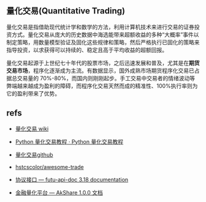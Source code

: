 ## 量化交易(Quantitative Trading)

量化交易是指借助现代统计学和数学的方法，利用计算机技术来进行交易的证券投资方式。量化交易从庞大的历史数据中海选能带来超额收益的多种“大概率”事件以制定策略，用数量模型验证及固化这些规律和策略，然后严格执行已固化的策略来指导投资，以求获得可以持续的、稳定且高于平均收益的超额回报。

量化交易起源于上世纪七十年代的股票市场，之后迅速发展和普及，尤其是在**期货交易市场**，程序化逐渐成为主流。有数据显示，国外成熟市场期货程序化交易已占据总交易量的 70%-80%，而国内则刚刚起步。手工交易中交易者的情绪波动等弊端越来越成为盈利的障碍，而程序化交易天然而成的精准性、100%执行率则为它的盈利带来了优势。



## refs

- [量化交易 wiki](https://wiki.mbalib.com/wiki/%E9%87%8F%E5%8C%96%E4%BA%A4%E6%98%93)

- [Python 量化交易教程 · Python 量化交易教程](https://wizardforcel.gitbooks.io/python-quant-uqer/)
- [量化交易github](https://www.google.com/search?newwindow=1&sxsrf=ALeKk03QsSMp4oXcNQezl7HGuDkQMWtUFw:1583217961539&q=%E9%87%8F%E5%8C%96%E4%BA%A4%E6%98%93github&sa=X&ved=2ahUKEwjZ5cvB2v3nAhXlLqYKHTxCCJgQ1QIoAHoECBAQAQ&biw=1440&bih=766)
- [hstcscolor/awesome-trade](https://github.com/hstcscolor/awesome-trade)
- [协议接口 &mdash; futu-api-doc 3.18 documentation](https://futunnopen.github.io/futu-api-doc/protocol/intro.html)
- [金融量化平台 &mdash; AkShare 1.0.0 文档](https://akshare.readthedocs.io/zh_CN/latest/akshare/ak-platform.html)